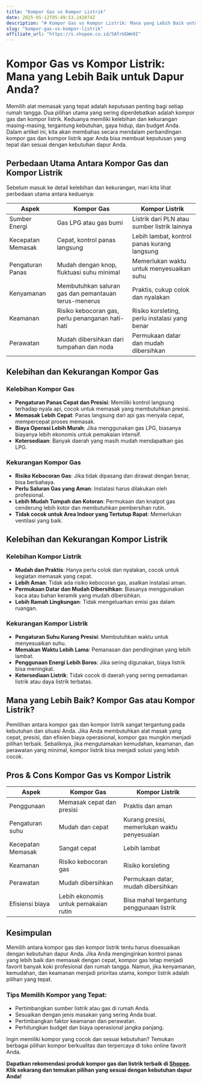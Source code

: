 ```yaml
---
title: "Kompor Gas vs Kompor Listrik"
date: 2025-05-12T05:49:53.242074Z
description: "# Kompor Gas vs Kompor Listrik: Mana yang Lebih Baik untuk Dapur Anda?..."
slug: "kompor-gas-vs-kompor-listrik"
affiliate_url: "https://s.shopee.co.id/5AfrUGWm9I"
---
```

# Kompor Gas vs Kompor Listrik: Mana yang Lebih Baik untuk Dapur Anda?

Memilih alat memasak yang tepat adalah keputusan penting bagi setiap rumah tangga. Dua pilihan utama yang sering diperdebatkan adalah kompor gas dan kompor listrik. Keduanya memiliki kelebihan dan kekurangan masing-masing, tergantung kebutuhan, gaya hidup, dan budget Anda. Dalam artikel ini, kita akan membahas secara mendalam perbandingan kompor gas dan kompor listrik agar Anda bisa membuat keputusan yang tepat dan sesuai dengan kebutuhan dapur Anda.

## Perbedaan Utama Antara Kompor Gas dan Kompor Listrik

Sebelum masuk ke detail kelebihan dan kekurangan, mari kita lihat perbedaan utama antara keduanya:

| Aspek               | Kompor Gas                                           | Kompor Listrik                                    |
|---------------------|------------------------------------------------------|--------------------------------------------------|
| Sumber Energi      | Gas LPG atau gas bumi                                | Listrik dari PLN atau sumber listrik lainnya   |
| Kecepatan Memasak  | Cepat, kontrol panas langsung                        | Lebih lambat, kontrol panas kurang langsung    |
| Pengaturan Panas   | Mudah dengan knop, fluktuasi suhu minimal            | Memerlukan waktu untuk menyesuaikan suhu      |
| Kenyamanan         | Membutuhkan saluran gas dan pemantauan terus-menerus | Praktis, cukup colok dan nyalakan                |
| Keamanan           | Risiko kebocoran gas, perlu penanganan hati-hati     | Risiko korsleting, perlu instalasi yang benar  |
| Perawatan          | Mudah dibersihkan dari tumpahan dan noda           | Permukaan datar dan mudah dibersihkan        |

## Kelebihan dan Kekurangan Kompor Gas

### Kelebihan Kompor Gas
- **Pengaturan Panas Cepat dan Presisi**: Memiliki kontrol langsung terhadap nyala api, cocok untuk memasak yang membutuhkan presisi.
- **Memasak Lebih Cepat**: Panas langsung dari api gas menyala cepat, mempercepat proses memasak.
- **Biaya Operasi Lebih Murah**: Jika menggunakan gas LPG, biasanya biayanya lebih ekonomis untuk pemakaian intensif.
- **Ketersediaan**: Banyak daerah yang masih mudah mendapatkan gas LPG.

### Kekurangan Kompor Gas
- **Risiko Kebocoran Gas**: Jika tidak dipasang dan dirawat dengan benar, bisa berbahaya.
- **Perlu Saluran Gas yang Aman**: Instalasi harus dilakukan oleh profesional.
- **Lebih Mudah Tumpah dan Kotoran**: Permukaan dan knalpot gas cenderung lebih kotor dan membutuhkan pembersihan rutin.
- **Tidak cocok untuk Area Indoor yang Tertutup Rapat**: Memerlukan ventilasi yang baik.

## Kelebihan dan Kekurangan Kompor Listrik

### Kelebihan Kompor Listrik
- **Mudah dan Praktis**: Hanya perlu colok dan nyalakan, cocok untuk kegiatan memasak yang cepat.
- **Lebih Aman**: Tidak ada risiko kebocoran gas, asalkan instalasi aman.
- **Permukaan Datar dan Mudah Dibersihkan**: Biasanya menggunakan kaca atau bahan keramik yang mudah dibersihkan.
- **Lebih Ramah Lingkungan**: Tidak mengeluarkan emisi gas dalam ruangan.

### Kekurangan Kompor Listrik
- **Pengaturan Suhu Kurang Presisi**: Membutuhkan waktu untuk menyesuaikan suhu.
- **Memakan Waktu Lebih Lama**: Pemanasan dan pendinginan yang lebih lambat.
- **Penggunaan Energi Lebih Boros**: Jika sering digunakan, biaya listrik bisa meningkat.
- **Ketersediaan Listrik**: Tidak cocok di daerah yang sering pemadaman listrik atau daya listrik terbatas.

## Mana yang Lebih Baik? Kompor Gas atau Kompor Listrik?

Pemilihan antara kompor gas dan kompor listrik sangat tergantung pada kebutuhan dan situasi Anda. Jika Anda membutuhkan alat masak yang cepat, presisi, dan efisien biaya operasional, kompor gas mungkin menjadi pilihan terbaik. Sebaliknya, jika mengutamakan kemudahan, keamanan, dan perawatan yang minimal, kompor listrik bisa menjadi solusi yang lebih cocok.

## Pros & Cons Kompor Gas vs Kompor Listrik

| Aspek                | Kompor Gas                                 | Kompor Listrik                                |
|----------------------|--------------------------------------------|----------------------------------------------|
| Penggunaan             | Memasak cepat dan presisi                | Praktis dan aman                            |
| Pengaturan suhu        | Mudah dan cepat                          | Kurang presisi, memerlukan waktu penyesuaian |
| Kecepatan Memasak     | Sangat cepat                             | Lebih lambat                                |
| Keamanan              | Risiko kebocoran gas                     | Risiko korsleting                          |
| Perawatan             | Mudah dibersihkan                       | Permukaan datar, mudah dibersihkan        |
| Efisiensi biaya      | Lebih ekonomis untuk pemakaian rutin   | Bisa mahal tergantung penggunaan listrik |

## Kesimpulan

Memilih antara kompor gas dan kompor listrik tentu harus disesuaikan dengan kebutuhan dapur Anda. Jika Anda menginginkan kontrol panas yang lebih baik dan memasak dengan cepat, kompor gas tetap menjadi favorit banyak koki profesional dan rumah tangga. Namun, jika kenyamanan, kemudahan, dan keamanan menjadi prioritas utama, kompor listrik adalah pilihan yang tepat.

### Tips Memilih Kompor yang Tepat:
- Pertimbangkan sumber listrik atau gas di rumah Anda.
- Sesuaikan dengan jenis masakan yang sering Anda buat.
- Pertimbangkan faktor keamanan dan perawatan.
- Perhitungkan budget dan biaya operasional jangka panjang.

Ingin memiliki kompor yang cocok dan sesuai kebutuhan? Temukan berbagai pilihan kompor berkualitas dan terpercaya di toko online favorit Anda.

**Dapatkan rekomendasi produk kompor gas dan listrik terbaik di [Shopee](https://s.shopee.co.id/5AfrUGWm9I). Klik sekarang dan temukan pilihan yang sesuai dengan kebutuhan dapur Anda!**